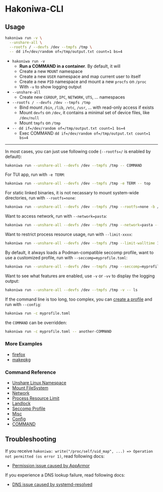 # Hakoniwa-CLI

## Usage

```sh
hakoniwa run -v \
  --unshare-all \
  --rootfs / --devfs /dev --tmpfs /tmp \
  -- dd if=/dev/random of=/tmp/output.txt count=1 bs=4
```

- `hakoniwa run -v`
  - **Run a COMMAND in a container**. By default, it will
  - Create a new `MOUNT` namespace
  - Create a new `USER` namespace and map current user to itself
  - Create a new `PID` namespace and mount a new `procfs` on `/proc`
  - With `-v` to show logging output
- `--unshare-all`
  - Create new `CGROUP`, `IPC`, `NETWORK`, `UTS`, ... namespaces
- `--rootfs / --devfs /dev --tmpfs /tmp`
  - Bind mount `/bin`, `/lib`, `/etc`, `/usr`, ... with read-only access if exists
  - Mount `devfs` on `/dev`, it contains a minimal set of device files, like `/dev/null`
  - Mount `tmpfs` on `/tmp`
- `-- dd if=/dev/random of=/tmp/output.txt count=1 bs=4`
  - Exec COMMAND `dd if=/dev/random of=/tmp/output.txt count=1 bs=4`

---

In most cases, you can just use following code (`--rootfs=/` is enabled by default):

```sh
hakoniwa run --unshare-all --devfs /dev --tmpfs /tmp -- COMMAND
```

For TUI app, run with `-e TERM`:

```sh
hakoniwa run --unshare-all --devfs /dev --tmpfs /tmp -e TERM -- top
```

For static linked binaries, it is not necassary to mount system-wide directories, run with `--rootfs=none`:

```sh
hakoniwa run --unshare-all --devfs /dev --tmpfs /tmp --rootfs=none -b /mybin -- /mybin/static-linked-binaries-COMMAND
```

Want to access network, run with `--network=pasta`:

```sh
hakoniwa run --unshare-all --devfs /dev --tmpfs /tmp --network=pasta -- wget https://example.com --spider
```

Want to restrict process resource usage, run with `--limit-xxxx`:

```sh
hakoniwa run --unshare-all --devfs /dev --tmpfs /tmp --limit-walltime 1 -- sleep 2
```

By default, it always loads a Podman-compatible seccomp profile, want to use a customized profile, run with `--seccomp=myprofile.toml`:

```sh
hakoniwa run --unshare-all --devfs /dev --tmpfs /tmp --seccomp=myprofile.toml -- ls
```

Want to see what features are enabled, use `-v` or `-vv` to display the logging output:

```sh
hakoniwa run --unshare-all --devfs /dev --tmpfs /tmp -v -- ls
```

If the command line is too long, too complex, you can [create a profile](./docs/howto-create-profile) and run with `--config`:

```sh
hakoniwa run -c myprofile.toml
```

the `COMMAND` can be overridden:

```sh
hakoniwa run -c myprofile.toml -- another-COMMAND
```

### More Examples

- [firefox](./docs/app-firefox)
- [makepkg](./docs/app-makepkg)

### Command Reference

- [Unshare Linux Namespace](./docs/usage/unshare.md)
- [Mount FileSystem](./docs/usage/mount.md)
- [Network](./docs/usage/network.md)
- [Process Resource Limit](./docs/usage/limit.md)
- [Landlock](./docs/usage/landlock.md)
- [Seccomp Profile](./docs/usage/seccomp.md)
- [Misc](./docs/usage/misc.md)
- [Config](./docs/usage/config.md)
- [COMMAND](./docs/usage/command.md)

## Troubleshooting

If you receive `hakoniwa: write("/proc/self/uid_map", ...) => Operation not permitted (os error 1)`, read following docs:

- [Permission issue caused by AppArmor](./docs/troubleshooting-apparmor)

If you experience a DNS lookup failure, read following docs:

- [DNS issue caused by systemd-resolved](./docs/troubleshooting-systemd-resolved)
